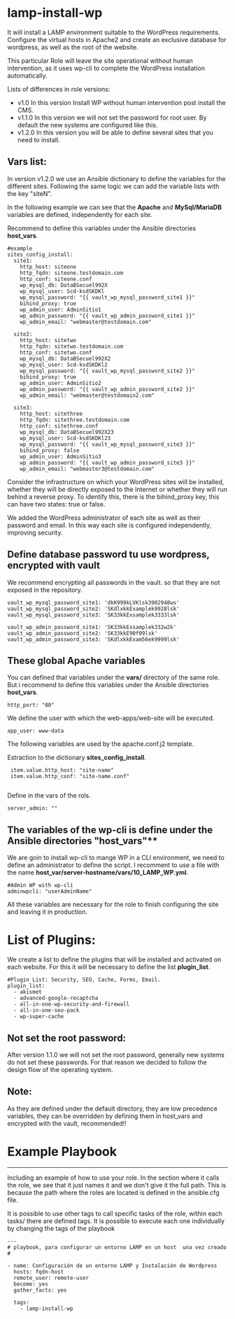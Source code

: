 # lamp-install-wp

It will install a LAMP environment suitable to the WordPress requirements. Configure the virtual hosts in Apache2 and create an exclusive database for wordpress, as well as the root of the website.

This particular Role will leave the site operational without human intervention, as it uses wp-cli to complete the WordPress installation automatically.

Lists of differences in role versions:

- v1.0    In this version Install WP without human intervention post install the CMS.
- v1.1.0  In this version we will not set the password for root user. By default the new systems are configured like this.
- v1.2.0  In this version you will be able to define several sites that you need to install.

## Vars list:

In version v1.2.0 we use an Ansible dictionary to define the variables for the different sites. Following the same logic we can add the variable lists with the key "siteN".

In the following example we can see that the **Apache** and **MySql/MariaDB** variables are defined, independently for each site.

Recommend to define this variables under the Ansible directories **host_vars**.

```
#example
sites_config_install:
  site1:
    http_host: siteone
    http_fqdn: siteone.testdomain.com
    http_conf: siteone.conf
    wp_mysql_db: DataBSecuel992X
    wp_mysql_user: Scd-ksdSKDKl
    wp_mysql_password: "{{ vault_wp_mysql_password_site1 }}"
    bihind_proxy: true
    wp_admin_user: AdminSitio1
    wp_admin_password: "{{ vault_wp_admin_password_site1 }}"
    wp_admin_email: "webmaster@testdomain.com"
    
  site2:
    http_host: sitetwo
    http_fqdn: sitetwo.testdomain.com
    http_conf: sitetwo.conf
    wp_mysql_db: DataBSecuel992X2
    wp_mysql_user: Scd-ksdSKDKl2
    wp_mysql_password: "{{ vault_wp_mysql_password_site2 }}"
    bihind_proxy: true
    wp_admin_user: AdminSitio2
    wp_admin_password: "{{ vault_wp_admin_password_site2 }}"
    wp_admin_email: "webmaster@testdomain2.com"

  site3:
    http_host: sitethree
    http_fqdn: sitethree.testdomain.com
    http_conf: sitethree.conf
    wp_mysql_db: DataBSecuel992X23
    wp_mysql_user: Scd-ksdSKDKl23
    wp_mysql_password: "{{ vault_wp_mysql_password_site3 }}"
    bihind_proxy: false
    wp_admin_user: AdminSitio3
    wp_admin_password: "{{ vault_wp_admin_password_site3 }}"
    wp_admin_email: "webmaster3@testdomain.com"    
```

Consider the infrastructure on which your WordPress sites will be installed, whether they will be directly exposed to the Internet or whether they will run behind a reverse proxy. To identify this, there is the bihind_proxy key, this can have two states: true or false.

We added the WordPress administrator of each site as well as their password and email.
In this way each site is configured independently, improving security.

## Define database password tu use wordpress, encrypted with vault

We recommend encrypting all passwords in the vault. so that they are not exposed in the repository.

```
vault_wp_mysql_password_site1: 'dkK999kLVKlsk3902948ws'
vault_wp_mysql_password_site2: 'SKdlxkkExamplek9928lsk'
vault_wp_mysql_password_site3: 'SK33kkExsamplek3333lsk'

vault_wp_admin_password_site1: 'SK33kkExsamplek332w2k'
vault_wp_admin_password_site2: 'SK33kkE90f09lsk'
vault_wp_admin_password_site3: 'SKdlxkkExam56ek9999lsk'

``` 


## These global Apache variables

You can defined that variables under the **vars/** directory of the same role. But i recommend to define this variables under the Ansible directories **host_vars**.

```
http_port: "80"
```

We define the user with which the web-apps/web-site will be executed.

```
app_user: www-data
```

The following variables are used by the apache.conf.j2 template.

Estraction to the dictionary **sites_config_install**.
```
 item.value.http_host: "site-name"
 item.value.http_conf: "site-name.conf"
 
```

Define in the vars of the rols.

```
server_admin: ""
```

## The variables of the wp-cli is define under the Ansible directories "host_vars"**

We are goin to install wp-cli to mange WP in a CLI environment, we need to define an administrator to define the script.
I recomment to use a file with the name **host_var/server-hostname/vars/10_LAMP_WP.yml**.

```
#Admin WP with wp-cli
adminwpcli: "userAdminName"
```

All these variables are necessary for the role to finish configuring the site and leaving it in production.



# List of Plugins: 

We create a list to define the plugins that will be installed and activated on each website. For this it will be necessary to define the list **plugin_list**.

```
#Plugin List: Security, SEO, Cache, Forms, Email.
plugin_list:
  - akismet
  - advanced-google-recaptcha
  - all-in-one-wp-security-and-firewall
  - all-in-one-seo-pack
  - wp-super-cache
```


## Not set the root password:

  After version 1.1.0 we will not set the root password, generally new systems do not set these passwords. For 
that reason we decided to follow the design flow of the operating system.


## Note:
 
 As they are defined under the default directory, they are low precedence variables, they can be overridden by defining them in host_vars and encrypted with the vault, recommended!!


# Example Playbook
----------------

Including an example of how to use your role. In the section where it calls the role, we see that it just names it and we don't give it the full path. This is because the path where the roles are located is defined in the ansible.cfg file.

It is possible to use other tags to call specific tasks of the role, within each tasks/ there are defined tags. It is possible to execute each one individually by changing the tags of the playbook


```
---
# playbook, para configurar un entorno LAMP en un host  una vez creado
#

- name: Configuración de un entorno LAMP y Instalación de Wordpress
  hosts: fqdn-host
  remote_user: remote-user
  become: yes
  gather_facts: yes

  tags:
    - lamp-install-wp
```
